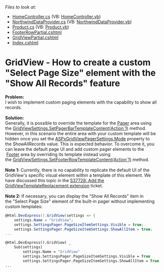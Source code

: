 <!-- default file list -->
*Files to look at*:

* [HomeController.cs](./CS/Controllers/HomeController.cs) (VB: [HomeController.vb](./VB/Controllers/HomeController.vb))
* [NorthwindDataProvider.cs](./CS/Models/NorthwindDataProvider.cs) (VB: [NorthwindDataProvider.vb](./VB/Models/NorthwindDataProvider.vb))
* [Product.cs](./CS/Models/Product.cs) (VB: [Product.vb](./VB/Models/Product.vb))
* [FooterRowPartial.cshtml](./CS/Views/Home/FooterRowPartial.cshtml)
* [GridViewPartial.cshtml](./CS/Views/Home/GridViewPartial.cshtml)
* [Index.cshtml](./CS/Views/Home/Index.cshtml)
<!-- default file list end -->
# GridView - How to create a custom "Select Page Size" element with the "Show All Records" feature


<p><strong>Problem:</strong><br />I wish to implement custom paging elements with the capability to show all records.<br /><br /><strong>Solution:</strong><br />Generally, it is possible to override the template for the <a href="https://documentation.devexpress.com/#AspNet/CustomDocument3676">Pager</a> area using the <a href="https://documentation.devexpress.com/#AspNet/DevExpressWebMvcGridViewSettings_SetPagerBarTemplateContenttopic2450">GridViewSettings.SetPagerBarTemplateContent(Action`1)</a> method. However, in this scenario the entire area with your custom template will be hidden once you set the <a href="https://documentation.devexpress.com/#AspNet/DevExpressWebASPxGridViewASPxGridViewPagerSettings_Modetopic">ASPxGridViewPagerSettings.Mode</a> property to the ShowAllRecords value. This is expected behavior. To overcome it, you can leave the default page UI and add custom pager elements to the  <a href="https://documentation.devexpress.com/#AspNet/CustomDocument3675">Footer</a> area by overriding its template instead using the <a href="https://documentation.devexpress.com/#AspNet/DevExpressWebMvcGridViewSettings_SetFooterRowTemplateContenttopic2440">GridViewSettings.SetFooterRowTemplateContent(Action`1)</a> method.<br /><br /><strong>Note 1:</strong> Currently, there is no capability to replicate the default UI of the GridView's specific visual element within a template of this element. We have discussed this topic in the <a href="https://www.devexpress.com/Support/Center/p/S37728">S37728: Add the GridViewTemplateReplacement extension</a> ticket.<br /><br /><strong>Note 2:</strong> If necessary, you can display the "Show All Records" item in the "Select Page Size" element of the built-in pager without implementing custom templates:</p>


```cs
@Html.DevExpress().GridView(settings => {
    settings.Name = "GridView";
    settings.SettingsPager.PageSizeItemSettings.Visible = true;
    settings.SettingsPager.PageSizeItemSettings.ShowAllItem = true;
...
```




```vb
@Html.DevExpress().GridView( _
    Sub(settings)
        settings.Name = "GridView"
        settings.SettingsPager.PageSizeItemSettings.Visible = True
        settings.SettingsPager.PageSizeItemSettings.ShowAllItem = True
...
```



<br/>


